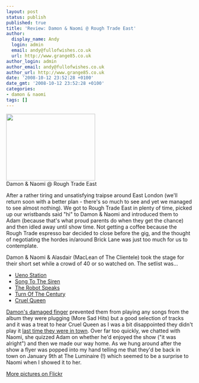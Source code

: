 ```yaml
---
layout: post
status: publish
published: true
title: 'Review: Damon & Naomi @ Rough Trade East'
author:
  display_name: Andy
  login: admin
  email: andy@fullofwishes.co.uk
  url: http://www.grange85.co.uk
author_login: admin
author_email: andy@fullofwishes.co.uk
author_url: http://www.grange85.co.uk
date: '2008-10-12 23:52:28 +0100'
date_gmt: '2008-10-12 23:52:28 +0100'
categories:
- damon & naomi
tags: []
---
```

<div class="imagebox-a"><a title="Alasdair, Damon & Naomi, by grange85" alt="Alasdair, Damon & Naomi, by grange85" alt="Alasdair, Damon & Naomi, by grange85" alt="Alasdair, Damon & Naomi, by grange85" href="http://www.flickr.com/photos/grange85/2935526849/"><img src="https://farm4.static.flickr.com/3049/2935526849_5c560d2950_m.jpg" width="240" height="180"></a><br/>Damon & Naomi @ Rough Trade East</div>
<p>After a rather tiring and unsatisfying traipse around East London (we'll return soon with a better plan - there's so much to see and yet we managed to see almost nothing). We got to Rough Trade East in plenty of time, picked up our wristbands said "hi" to Damon & Naomi and introduced them to Adam (because that's what proud parents do when they get the chance) and then idled away until show time. Not getting a coffee because the Rough Trade espresso bar decided to close before the gig,  and the thought of negotiating the hordes in/around Brick Lane was just too much for us to contemplate.</p>
<p>Damon & Naomi & Alasdair (MacLean of The Clientele) took the stage for their short set while a crowd of 40 or so watched on. The setlist was...</p>
<ul>
<li><a href="/database/track/291/">Ueno Station</a></li>
<li><a href="/database/track/226/">Song To The Siren</a></li>
<li><a href="/database/track/292/">The Robot Speaks</a></li>
<li><a href="/database/track/151/">Turn Of The Century</a></li>
<li><a href="/database/track/335/">Cruel Queen</a></li>
</ul>
<p><a href="/2008/10/07/damon-and-naomi-and-alasdair-in-london/">Damon's damaged finger</a> prevented them from playing any songs from the album they were plugging (More Sad Hits) but a good selection of tracks and it was a treat to hear Cruel Queen as I was a bit disappointed they didn't play it <a href="/2007/11/26/review-damon-naomi-in-london/">last time they were in town</a>. Over far too quickly, we chatted with Naomi, she quizzed Adam on whether he'd enjoyed the show ("it was alright") and then we made our way home. As we hung around after the show a flyer was popped into my hand telling me that they'd be back in town on January 9th at The Luminaire (!) which seemed to be a surprise to Naomi when I showed it to her.</p>
<p><a href="http://www.flickr.com/photos/grange85/sets/72157607968442242/">More pictures on Flickr</a></p>
